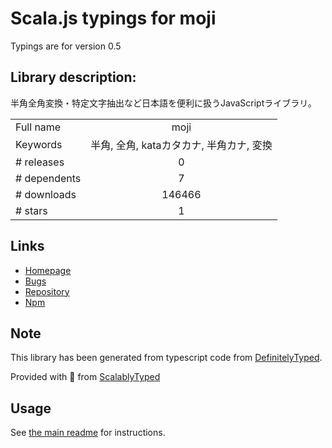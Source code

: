 
# Scala.js typings for moji

Typings are for version 0.5

## Library description:
半角全角変換・特定文字抽出など日本語を便利に扱うJavaScriptライブラリ。

|                    |                 |
| ------------------ | :-------------: |
| Full name          | moji |
| Keywords           | 半角, 全角, kataカタカナ, 半角カナ, 変換 |
| # releases         | 0 |
| # dependents       | 7 |
| # downloads        | 146466 |
| # stars            | 1 |

## Links
- [Homepage](https://github.com/niwaringo/moji)
- [Bugs](https://github.com/niwaringo/mojic/issues)
- [Repository](https://github.com/niwaringo/moji)
- [Npm](https://www.npmjs.com/package/moji)
    


## Note
This library has been generated from typescript code from [DefinitelyTyped](https://definitelytyped.org).

Provided with :purple_heart: from [ScalablyTyped](https://github.com/oyvindberg/ScalablyTyped)

## Usage
See [the main readme](../../readme.md) for instructions.


